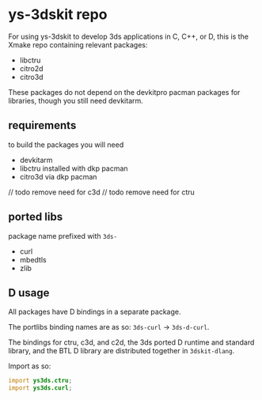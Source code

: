 # ys-3dskit repo

For using ys-3dskit to develop 3ds applications in C, C++, or D, this is the Xmake repo containing relevant packages:
- libctru
- citro2d
- citro3d

These packages do not depend on the devkitpro pacman packages for libraries, though you still need devkitarm.

## requirements

to build the packages you will need
- devkitarm
- libctru installed with dkp pacman
- citro3d via dkp pacman

// todo remove need for c3d
// todo remove need for ctru

## ported libs

package name prefixed with `3ds-`

- curl
- mbedtls
- zlib

## D usage

All packages have D bindings in a separate package.

The portlibs binding names are as so: `3ds-curl` → `3ds-d-curl`<!-- , and for use in D code you do not need to depend on the non-D package -->.

The bindings for ctru, c3d, and c2d, the 3ds ported D runtime and standard library, and the BTL D library are distributed together in `3dskit-dlang`.

Import as so:

```d
import ys3ds.ctru;
import ys3ds.curl;
```
